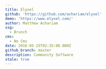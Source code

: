 ```yaml
---
title: Elyxel
github: 'https://github.com/achariam/elyxel'
demo: 'https://www.elyxel.com/'
author: Matthew Achariam
ssg:
  - Brunch
cms:
  - No Cms
date: 2016-05-25T02:35:00.000Z
github_branch: master
description: Community Software
stale: true
---
```


